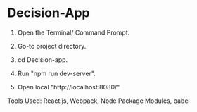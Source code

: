 # Decision-App

1. Open the Terminal/ Command Prompt.

2. Go-to project directory.

3. cd Decision-app.

4. Run "npm run dev-server".

5. Open local "http://localhost:8080/" 

Tools Used: React.js, Webpack, Node Package Modules, babel
